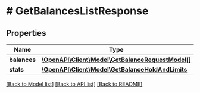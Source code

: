 # # GetBalancesListResponse

## Properties

Name | Type | Description | Notes
------------ | ------------- | ------------- | -------------
**balances** | [**\OpenAPI\Client\Model\GetBalanceRequestModel[]**](GetBalanceRequestModel.md) |  | [optional]
**stats** | [**\OpenAPI\Client\Model\GetBalanceHoldAndLimits**](GetBalanceHoldAndLimits.md) |  | [optional]

[[Back to Model list]](../../README.md#models) [[Back to API list]](../../README.md#endpoints) [[Back to README]](../../README.md)

